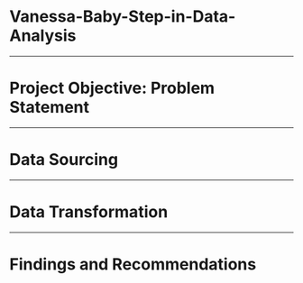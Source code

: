 # Vanessa-Baby-Step-in-Data-Analysis


***************************************
# Project Objective: Problem Statement




***************************************
# Data Sourcing




**************************************
# Data Transformation





**************************************
# Findings and Recommendations
